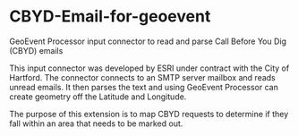 # CBYD-Email-for-geoevent
GeoEvent Processor input connector to read and parse Call Before You Dig (CBYD) emails 

This input connector was developed by ESRI under contract with the City of Hartford. The connector connects to an SMTP server mailbox
and reads unread emails. It then parses the text and using GeoEvent Processor can create geometry off the Latitude and Longitude.

The purpose of this extension is to map CBYD requests to determine if they fall within an area that needs to be marked out.

